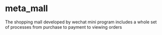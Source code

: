 # meta_mall
The shopping mall developed by wechat mini program includes a whole set of processes from purchase to payment to viewing orders
